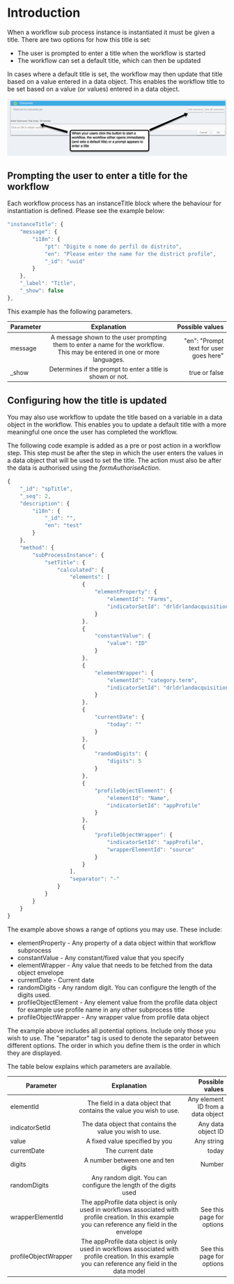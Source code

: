# Introduction

When a workflow sub process instance is instantiated it must be given a title.  There are two options for how this title is set:

* The user is prompted to enter a title when the workflow is started
* The workflow can set a default title, which can then be updated

In cases where a default title is set, the workflow may then update that title based on a value entered in a data object.  This enables the workflow title to be set based on a value (or values) entered in a data object.

![Workflow sub process instance title](https://github.com/kwantu/platformconfiguration/blob/master/Workflow%20sub%20process%20instance%20title.png)

## Prompting the user to enter a title for the workflow

Each workflow process has an instanceTitle block where the behaviour for instantiation is defined.  Please see the example below:

```javascript
"instanceTitle": {
    "message": {
        "i18n": {
            "pt": "Digite o nome do perfil do distrito",
            "en": "Please enter the name for the district profile",
            "_id": "uuid"
        }
    },
    "_label": "Title",
    "_show": false
},
```

This example has the following parameters.

| Parameter        | Explanation           | Possible values  |
| ------------- |:-------------:| -----:|
| message      | A message shown to the user prompting them to enter a name for the workflow.  This may be entered in one or more languages. | "en": "Prompt text for user goes here" |
| _show     | Determines if the prompt to enter a title is shown or not.      | true or false |

## Configuring how the title is updated

You may also use workflow to update the title based on a variable in a data object in the workflow.  This enables you to update a default title with a more meaningful one once the user has completed the workflow.

The following code example is added as a pre or post action in a workflow step.  This step must be after the step in which the user enters the values in a data object that will be used to set the title.  The action must also be after the data is authorised using the _formAuthoriseAction_.

```javascript	
{
    "_id": "spTitle",
    "_seq": 2,
    "description": {
        "i18n": {
            "_id": "",
            "en": "test"
        }
    },
    "method": {
        "subProcessInstance": {
            "setTitle": {
                "calculated": {
                    "elements": [
                        {
                            "elementProperty": {
                                "elementId": "Farms",
                                "indicatorSetId": "drldrlandacquisitionform"
                            }
                        },
                        {
                            "constantValue": {
                                "value": "ID"
                            }
                        },
                        {
                            "elementWrapper": {
                                "elementId": "category.term",
                                "indicatorSetId": "drldrlandacquisitionform"
                            }
                        },
                        {
                            "currentDate": {
                                "today": ""
                            }
                        },
                        {
                            "randomDigits": {
                                "digits": 5
                            }
                        },
                        {
                            "profileObjectElement": {
                                "elementId": "Name",
                                "indicatorSetId": "appProfile"
                            }
                        },
                        {
                            "profileObjectWrapper": {
                                "indicatorSetId": "appProfile",
                                "wrapperElementId": "source"
                            }
                        }
                    ],
                    "separator": "-"
                }
            }
        }
    }
}
```

The example above shows a range of options you may use.  These include:

* elementProperty - Any property of a data object within that workflow subprocess
* constantValue - Any constant/fixed value that you specify
* elementWrapper - Any value that needs to be fetched from the data object envelope
* currentDate - Current date
* randomDigits - Any random digit. You can configure the length of the digits used.
* profileObjectElement - Any element value from the profile data object for example use profile name in any other subprocess title
* profileObjectWrapper - Any wrapper value from profile data object

The example above includes all potential options.  Include only those you wish to use.  The "separator" tag is used to denote the separator between different options.  The order in which you define them is the order in which they are displayed.

The table below explains which parameters are available.

| Parameter        | Explanation           | Possible values  |
| ------------- |:-------------:| -----:|
| elementId      | The field in a data object that contains the value you wish to use. | Any element ID from a data object |
| indicatorSetId | The data object that contains the value you wish to use. | Any data object ID |
| value | A fixed value specified by you | Any string |
| currentDate | The current date | today |
| digits | A number between one and ten digits | Number |
| randomDigits | Any random digit. You can configure the length of the digits used |  |
| wrapperElementId | The appProfile data object is only used in workflows associated with profile creation.  In this example you can reference any field in the envelope | See this page for options |
| profileObjectWrapper | The appProfile data object is only used in workflows associated with profile creation.  In this example you can reference any field in the data model | See this page for options |